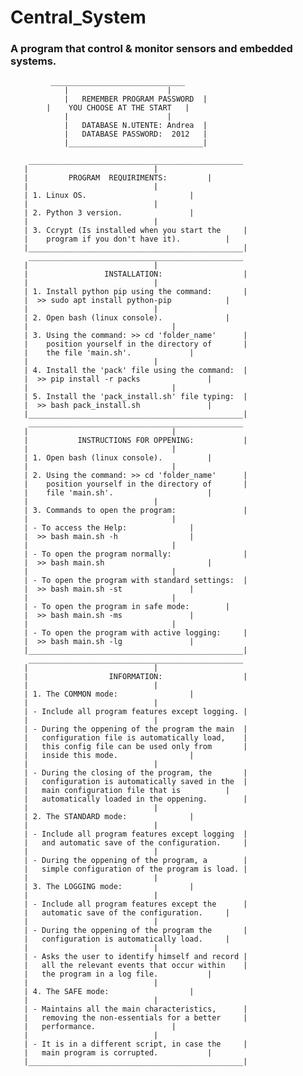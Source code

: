 # Central_System

### A program that control & monitor sensors and embedded systems.


								 	  
									  
		     ______________________________ 	  	 	  
          	    |             		   |	  	 	  
	            |   REMEMBER PROGRAM PASSWORD  |			  
		    |	 YOU CHOOSE AT THE START   |	  	 	  
	            |             		   |	  	 	  
	            |   DATABASE N.UTENTE: Andrea  |	  	 	  
	            |   DATABASE PASSWORD:  2012   |	  	 	  
	            |______________________________|	  	 	  
									  
	    ________________________________________________		  
	   |						    |		  
	   |		 PROGRAM  REQUIRIMENTS:		    |		  
	   |						    |		  
	   | 1. Linux OS.			    	    |		  
	   | 						    |		  
	   | 2. Python 3 version.			    |		  
	   |						    |		  
	   | 3. Ccrypt (Is installed when you start the     |		  
	   |	program if you don't have it).		    |		  
	   |________________________________________________|		  
	    ________________________________________________ 	 	  
	   |						    |	 	  
	   |                 INSTALLATION:                  |	 	  
	   |						    |	 	  
	   | 1. Install python pip using the command:	    |	 	  
	   |  >> sudo apt install python-pip		    |	 	  
	   |						    |	 	  
	   | 2. Open bash (linux console).	            |	 	  
	   |					            |	 	  
	   | 3. Using the command: >> cd 'folder_name'	    |	 	  
	   |    position yourself in the directory of       |	 	  
	   |    the file 'main.sh'.			    |	 	  
	   |						    |	 	  
	   | 4. Install the 'pack' file using the command:  |	 	  
	   |  >> pip install -r packs   		    |	 	  
	   |  			    			    |	 	  
	   | 5. Install the 'pack_install.sh' file typing:  |		  
	   |  >> bash pack_install.sh			    |		  
	   |________________________________________________|	 	  
	    ________________________________________________ 	 	  
	   |			  		            |	 	  
	   |           INSTRUCTIONS FOR OPPENING:           |	 	  
	   |					            |	 	  
	   | 1. Open bash (linux console).		    |	 	  
	   |					            |	 	  
	   | 2. Using the command: >> cd 'folder_name'      |	 	  
	   |    position yourself in the directory of       |	 	  
	   |    file 'main.sh'.			            |	 	  
	   |    			  		    |	 	  
	   | 3. Commands to open the program:	            |	 	  
	   |					            |	 	  
	   | - To access the Help:		 	    |	 	  
	   |  >> bash main.sh -h			    |	 	  
	   |					            |	 	  
	   | - To open the program normally:  	            |	 	  
	   |  >> bash main.sh			            |	 	  
	   |					            |	 	  
	   | - To open the program with standard settings:  |	 	  
	   |  >> bash main.sh -st			    |	 	  
	   |					            |	 	  
	   | - To open the program in safe mode:	    |	 	  
	   |  >> bash main.sh -ms			    |	 	  
	   |					            |	 	  
	   | - To open the program with active logging:     |	 	  
	   |  >> bash main.sh -lg			    |	 	  
	   |________________________________________________|	 	  
	    ________________________________________________ 	 	  
	   |						    |	 	  
	   |                  INFORMATION:                  |	 	  
	   |		  				    |	 	  
	   | 1. The COMMON mode:			    |	 	  
	   |			 			    |	 	  
	   | - Include all program features except logging. |	 	  
	   |						    |	 	  
	   | - During the oppening of the program the main  |	 	  
       |   configuration file is automatically load,    |	 	  
	   |   this config file can be used only from 	    |	 	  
	   |   inside this mode.	 		    |	 	  
	   |						    |	 	  
	   | - During the closing of the program, the	    |	 	  
	   |   configuration is automatically saved in the  |	 	  
	   |   main configuration file that is		    |	 	  
	   |   automatically loaded in the oppening.	    |	 	  
	   |						    |	 	  
	   | 2. The STANDARD mode:			    |	 	  
	   |			 			    |	 	  
	   | - Include all program features except logging  |	 	  
	   |   and automatic save of the configuration.	    |	 	  
	   |						    |	 	  
	   | - During the oppening of the program, a	    |	 	  
	   |   simple configuration of the program is load. |	 	  
	   |						    |	 	  
	   | 3. The LOGGING mode:			    |	 	  
	   |			 			    |	 	  
	   | - Include all program features except the 	    |	 	  
	   |   automatic save of the configuration.	    |	 	  
	   |						    |	 	  
	   | - During the oppening of the program the	    | 	 	  
	   |   configuration is automatically load.	    |	 	  
	   |						    |	 	  
	   | - Asks the user to identify himself and record |	 	  
	   |   all the relevant events that occur within    |	 	  
	   |   the program in a log file.	 	    |	 	  
	   |						    |	 	  
	   | 4. The SAFE mode:				    |	 	  
	   |			 			    |	 	  
	   | - Maintains all the main characteristics,	    |	 	  
	   |   removing the non-essentials for a better	    |	 	  
	   |   performance.				    |	 	  
	   |						    |	 	  
	   | - It is in a different script, in case the     |	 	  
	   |   main program is corrupted. 		    |	 	  
	   |________________________________________________|	 	  
        						                  
